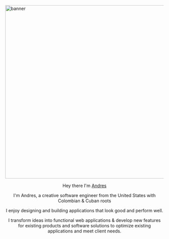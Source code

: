 <img  width="600" height="550" src="https://user-images.githubusercontent.com/63668913/173410382-f21c2483-7cf2-4901-a4e7-0be4cd0bf0af.gif" alt="banner">

<p align="center" >
    Hey there I'm
    <a href="https://andres-beyra-porfolio.netlify.app">
        Andres
    </a> 
</p>

<p align="center">
    I'm Andres, a creative software engineer from the United States with Colombian & Cuban roots 
</p>

<p align="center">
    I enjoy designing and building applications that look good and perform well.
</p>

<p align="center">
    I transform ideas into functional web applications & develop new features for existing products and software solutions to optimize existing applications and meet client needs.
</p>
